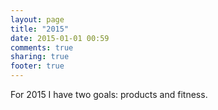 ```yaml
---
layout: page
title: "2015"
date: 2015-01-01 00:59
comments: true
sharing: true
footer: true
---
```


For 2015 I have two goals: products and fitness.
